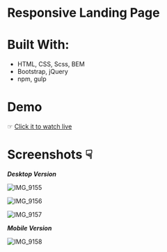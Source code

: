 # Responsive Landing Page

# Built With:
- HTML, CSS, Scss, BEM
- Bootstrap, jQuery 
- npm, gulp

# Demo
☞ [Click it to watch live](https://ruslankussein.github.io/sarajevo/)

# Screenshots ☟

**_Desktop Version_**

![IMG_9155](https://user-images.githubusercontent.com/55057204/85157696-482c4500-b275-11ea-9264-6a000a7a88a7.jpg)

![IMG_9156](https://user-images.githubusercontent.com/55057204/85157704-4b273580-b275-11ea-8a7e-42585543f661.jpg)

![IMG_9157](https://user-images.githubusercontent.com/55057204/85157708-4c586280-b275-11ea-8be8-595b3a9666ed.jpg)

**_Mobile Version_**

![IMG_9158](https://user-images.githubusercontent.com/55057204/85157711-4d898f80-b275-11ea-87c5-65c8ba1d8708.jpg)
